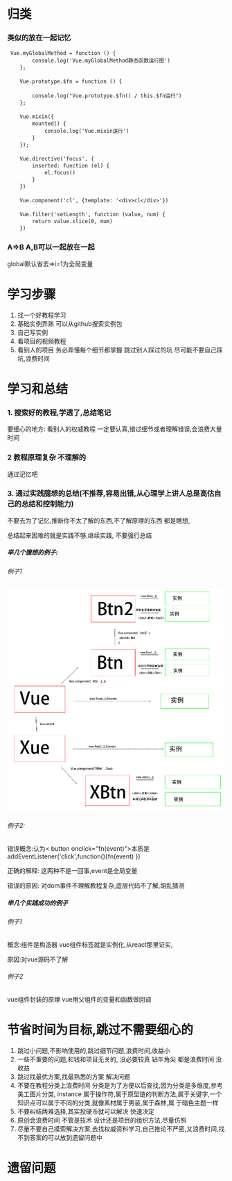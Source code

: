 # 归类

### 类似的放在一起记忆

```
 Vue.myGlobalMethod = function () {
        console.log('Vue.myGlobalMethod静态函数运行图')
    };

    Vue.prototype.$fn = function () {

        console.log("Vue.prototype.$fn() / this.$fn运行")
    };

    Vue.mixin({
        mounted() {
            console.log('Vue.mixin运行')
        }
    });

    Vue.directive('focus', {
        inserted: function (el) {
            el.focus()
        }
    })

    Vue.component('cl', {template: '<div>cl</div>'})

    Vue.filter('setLength', function (value, num) {
        return value.slice(0, mum)
    })
```

### A=>B A,B可以一起放在一起

global默认省去=>i=1为全局变量



# 学习步骤

1. 找一个好教程学习
1. 基础实例弄熟 可以从github搜索实例包
2. 自己写实例
3. 看项目的视频教程
4. 看别人的项目 务必弄懂每个细节都掌握 跳过别人踩过的坑 尽可能不要自己踩坑,浪费时间

# 学习和总结




### 1. 搜索好的教程,学透了,总结笔记

 要细心的地方: 看别人的权威教程 一定要认真,错过细节或者理解错误,会浪费大量时间
 
### 2 教程原理复杂 不理解的

通过记忆吧
 
### 3. 通过实践臆想的总结(不推荐,容易出错,从心理学上讲人总是高估自己的总结和控制能力)

不要去为了记忆,推断你不太了解的东西,不了解原理的东西 都是瞎想,

总结起来困难的就是实践不够,继续实践, 不要强行总结

##### 举几个臆想的例子:

###### 例子1

![](1.tif)

###### 例子2:

错误概念:认为< button onclick="fn(event)">本质是 addEventListener('click',function(){fn(event) })

正确的解释: 这两种不是一回事,event是全局变量

错误的原因: 对dom事件不理解教程复杂,底层代码不了解,胡乱猜测

##### 举几个实践成功的例子

###### 例子1

概念:组件是构造器 vue组件标签就是实例化,从react那里证实, 

原因:对vue源码不了解

###### 例子2

vue组件封装的原理
vue用父组件的变量和函数做回调
 





# 节省时间为目标,跳过不需要细心的 
1. 跳过小问题,不影响使用的,跳过细节问题,浪费时间,收益小
7. 一些不重要的问题,和钱和项目无关的, 没必要较真  钻牛角尖 都是浪费时间 没收益
1. 跳过找最优方案,找最熟悉的方案 解决问题
3. 不要在教程分类上浪费时间 分类是为了方便以后查找,因为分类是多维度,参考美工图片分类,
 instance 属于操作符,属于原型链的判断方法,属于关键字,一个知识点可以属于不同的分类,就像素材属于男装,属于森林,属   于暗色主题一样
4. 不要纠结两难选择,其实投硬币就可以解决 快速决定
5. 原创会浪费时间 不管是技术 设计还是项目的组织方法,尽量仿照
6. 尽量不要自己摸索解决方案,去找权威资料学习,自己推论不严密,又浪费时间,找不到答案的可以放到遗留问题中






# 遗留问题




